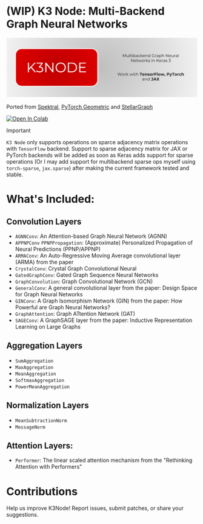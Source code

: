 # (WIP) K3 Node: Multi-Backend Graph Neural Networks
![Logo](.assets/logo.png)

Ported from [Spektral](https://github.com/danielegrattarola/spektral/tree/master), [PyTorch Geometric](https://github.com/pyg-team/pytorch_geometric/) and [StellarGraph](https://github.com/stellargraph/stellargraph)

<a target="_blank" href="https://colab.research.google.com/github/anas-rz/k3-node/blob/main/spinups/spinups.ipynb">
  <img src="https://colab.research.google.com/assets/colab-badge.svg" alt="Open In Colab"/>
</a>

> [!IMPORTANT]
> `K3 Node` only supports operations on sparce adjacency matrix operations with `TensorFlow` backend. Support to sparse adjacency matrix for JAX or PyTorch backends will be added as soon as Keras adds support for sparse operations (Or I may add support for multibackend sparse ops myself using `torch-sparse`, `jax.sparse`) after making the current framework tested and stable.


# What's Included: 

## Convolution Layers
- `AGNNConv`: An Attention-based Graph Neural Network (AGNN)
- `APPNPConv` `PPNPPropagation`: (Approximate) Personalized Propagation of Neural Predictions (PPNP/APPNP)
- `ARMAConv`: An Auto-Regressive Moving Average convolutional layer (ARMA) from the paper
- `CrystalConv`: Crystal Graph Convolutional Neural
- `GatedGraphConv`: Gated Graph Sequence Neural Networks
- `GraphConvolution`: Graph Convolutional Network (GCN)
- `GeneralConv`: A general convolutional layer from the paper: Design Space for Graph Neural Networks
- `GINConv`: A Graph Isomorphism Network (GIN) from the paper: How Powerful are Graph Neural Networks?
- `GraphAttention`: Graph ATtention Network (GAT)
- `SAGEConv`: A GraphSAGE layer from the paper: Inductive Representation Learning on Large Graphs

## Aggregation Layers
- `SumAggregation`
- `MaxAggregation`
- `MeanAggregation`
- `SoftmaxAggregation`
- `PowerMeanAggregation`

## Normalization Layers
- `MeanSubtractionNorm`
- `MessageNorm`

## Attention Layers:
- `Performer`: The linear scaled attention mechanism from the "Rethinking Attention with Performers"

# Contributions
Help us improve K3Node! Report issues, submit patches, or share your suggestions.